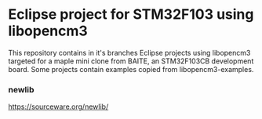 # Eclipse project for STM32F103 using libopencm3
This repository contains in it's branches Eclipse projects using libopencm3
targeted for a maple mini clone from BAITE, an STM32F103CB development board.
Some projects contain examples copied from libopencm3-examples.

### newlib
https://sourceware.org/newlib/